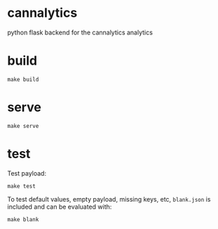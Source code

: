 # cannalytics
python flask backend for the cannalytics analytics

# build
`make build`

# serve
`make serve`

# test
Test payload:

`make test`

To test default values, empty payload, missing keys, etc, `blank.json` is included and can be evaluated with:

`make blank`
